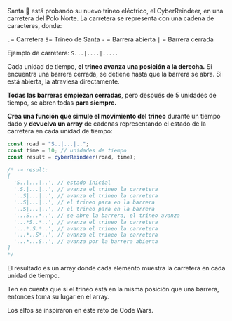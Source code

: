 Santa 🎅 está probando su nuevo trineo eléctrico, el CyberReindeer, en una carretera del Polo Norte. La carretera se representa con una cadena de caracteres, donde:

`.`= Carretera
`S`= Trineo de Santa
`-` = Barrera abierta
`|` = Barrera cerrada

Ejemplo de carretera: `S...|....|.....`

Cada unidad de tiempo, **el trineo avanza una posición a la derecha.** Si encuentra una barrera cerrada, se detiene hasta que la barrera se abra. Si está abierta, la atraviesa directamente.

**Todas las barreras empiezan cerradas**, pero después de 5 unidades de tiempo, se abren todas **para siempre.**

**Crea una función que simule el movimiento del trineo** durante un tiempo dado y **devuelva un array** de cadenas representando el estado de la carretera en cada unidad de tiempo:

```javascript
const road = "S..|...|..";
const time = 10; // unidades de tiempo
const result = cyberReindeer(road, time);

/* -> result:
[
  'S..|...|..', // estado inicial
  '.S.|...|..', // avanza el trineo la carretera
  '..S|...|..', // avanza el trineo la carretera
  '..S|...|..', // el trineo para en la barrera
  '..S|...|..', // el trineo para en la barrera
  '...S...*..', // se abre la barrera, el trineo avanza
  '...*S..*..', // avanza el trineo la carretera
  '...*.S.*..', // avanza el trineo la carretera
  '...*..S*..', // avanza el trineo la carretera
  '...*...S..', // avanza por la barrera abierta
]
*/
```

El resultado es un array donde cada elemento muestra la carretera en cada unidad de tiempo.

Ten en cuenta que si el trineo está en la misma posición que una barrera, entonces toma su lugar en el array.

Los elfos se inspiraron en este reto de Code Wars.

